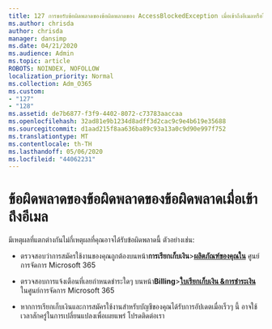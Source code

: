 ```yaml
---
title: 127 การขอรับข้อผิดพลาดของข้อผิดพลาดของ AccessBlockedException เมื่อเข้าถึงอีเมลหรือไม่
ms.author: chrisda
author: chrisda
manager: dansimp
ms.date: 04/21/2020
ms.audience: Admin
ms.topic: article
ROBOTS: NOINDEX, NOFOLLOW
localization_priority: Normal
ms.collection: Adm_O365
ms.custom:
- "127"
- "128"
ms.assetid: de7b6877-f3f9-4402-8072-c73783aaccaa
ms.openlocfilehash: 32ad81e9b1234d8adff3d2cac9c9e4b619e35688
ms.sourcegitcommit: d1aad215f8aa636ba89c93a13a0c9d90e997f752
ms.translationtype: MT
ms.contentlocale: th-TH
ms.lasthandoff: 05/06/2020
ms.locfileid: "44062231"
---
```

# <a name="getting-a-tenantaccessblockedexception-error-when-accessing-email"></a>ข้อผิดพลาดของข้อผิดพลาดของข้อผิดพลาดเมื่อเข้าถึงอีเมล

มีเหตุผลที่แตกต่างกันไม่กี่เหตุผลที่คุณอาจได้รับข้อผิดพลาดนี้ ตัวอย่างเช่น:

- ตรวจสอบว่าการสมัครใช้งานของคุณถูกต้องบนหน้า**การเรียกเก็บเงิน**\>**[ผลิตภัณฑ์ของคุณใน](https://portal.office.com/adminportal/home#/subscriptions)** ศูนย์การจัดการ Microsoft 365

- ตรวจสอบการแจ้งเตือนที่เลยกําหนดชําระใดๆ บนหน้า**Billing**\>**[ใบเรียกเก็บเงิน &การชําระเงิน](https://portal.office.com/adminportal/home#/billoverview)** ในศูนย์การจัดการ Microsoft 365

- หากการเรียกเก็บเงินและการสมัครใช้งานสําหรับบัญชีของคุณได้รับการอัปเดตเมื่อเร็วๆ นี้ อาจใช้เวลาสักครู่ในการเปลี่ยนแปลงเพื่อเผยแพร่ โปรดติดต่อเรา
